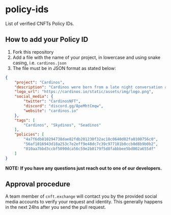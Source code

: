 # policy-ids

List of verified CNFTs Policy IDs.

## How to add your Policy ID

1. Fork this repository
2. Add a file with the name of your project, in lowercase and using snake casing, i.e. `cardinos.json`
3. The file must be in JSON format as stated below:

```json
{
    "project": "Cardinos",
    "description": "Cardinos were born from a late night conversation about how simply awesome Dinosaurs and NFTs are.",
    "logo_url": "https://cardinos.io/static/assets/img/logo.png",
    "social_media": {
        "twitter": "CardinosNFT",
        "discord": "discord.gg/8peMhtCmqw",
        "website": "cardinos.io"
    },
    "tags": [
        "Cardinos", "Skydinos", "Seadinos"
    ],
    "policies": [
        "4a7f6db810294738dae82fdb201230f32ac18c0640d02fa0100756c0", 
        "56af1016943d18a253c7e2eff9e48dc7c39c977181b8ccb0d8b9b0b2", 
        "010aa7bbd3ccbf5090dca56c59e2b0179f5d8fabbbee5bd002a655df"
    ]
}
```
**NOTE: If you have any questions just reach out to one of our developers.**

## Approval procedure

A team member of `cnft.exchange` will contact you by the provided social media accounts to verify your request and identity. This generally happens in the next 24hs after you send the pull request.
